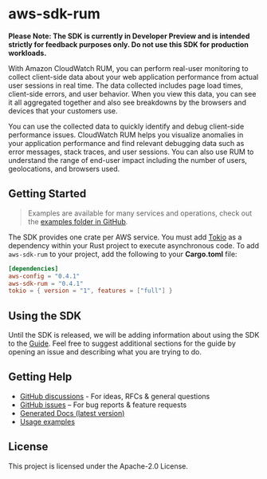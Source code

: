 # aws-sdk-rum

**Please Note: The SDK is currently in Developer Preview and is intended strictly for
feedback purposes only. Do not use this SDK for production workloads.**

With Amazon CloudWatch RUM, you can perform real-user monitoring to collect client-side data about your web application performance from actual user sessions in real time. The data collected includes page load times, client-side errors, and user behavior. When you view this data, you can see it all aggregated together and also see breakdowns by the browsers and devices that your customers use.

You can use the collected data to quickly identify and debug client-side performance issues. CloudWatch RUM helps you visualize anomalies in your application performance and find relevant debugging data such as error messages, stack traces, and user sessions. You can also use RUM to understand the range of end-user impact including the number of users, geolocations, and browsers used.

## Getting Started

> Examples are available for many services and operations, check out the
> [examples folder in GitHub](https://github.com/awslabs/aws-sdk-rust/tree/main/examples).

The SDK provides one crate per AWS service. You must add [Tokio](https://crates.io/crates/tokio)
as a dependency within your Rust project to execute asynchronous code. To add `aws-sdk-rum` to
your project, add the following to your **Cargo.toml** file:

```toml
[dependencies]
aws-config = "0.4.1"
aws-sdk-rum = "0.4.1"
tokio = { version = "1", features = ["full"] }
```

## Using the SDK

Until the SDK is released, we will be adding information about using the SDK to the
[Guide](https://github.com/awslabs/aws-sdk-rust/blob/main/Guide.md). Feel free to suggest
additional sections for the guide by opening an issue and describing what you are trying to do.

## Getting Help

* [GitHub discussions](https://github.com/awslabs/aws-sdk-rust/discussions) - For ideas, RFCs & general questions
* [GitHub issues](https://github.com/awslabs/aws-sdk-rust/issues/new/choose) – For bug reports & feature requests
* [Generated Docs (latest version)](https://awslabs.github.io/aws-sdk-rust/)
* [Usage examples](https://github.com/awslabs/aws-sdk-rust/tree/main/examples)

## License

This project is licensed under the Apache-2.0 License.

